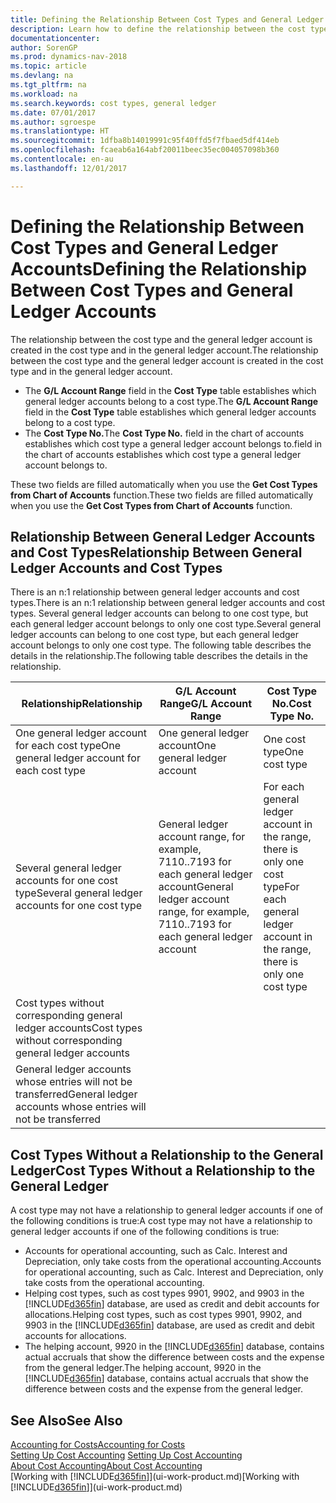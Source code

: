 ```yaml
---
title: Defining the Relationship Between Cost Types and General Ledger Accounts
description: Learn how to define the relationship between the cost type and the general ledger account.
documentationcenter: 
author: SorenGP
ms.prod: dynamics-nav-2018
ms.topic: article
ms.devlang: na
ms.tgt_pltfrm: na
ms.workload: na
ms.search.keywords: cost types, general ledger
ms.date: 07/01/2017
ms.author: sgroespe
ms.translationtype: HT
ms.sourcegitcommit: 1dfba8b14019991c95f40ffd5f7fbaed5df414eb
ms.openlocfilehash: fcaeab6a164abf20011beec35ec004057098b360
ms.contentlocale: en-au
ms.lasthandoff: 12/01/2017

---
```

# <a name="defining-the-relationship-between-cost-types-and-general-ledger-accounts"></a><span data-ttu-id="2da28-103">Defining the Relationship Between Cost Types and General Ledger Accounts</span><span class="sxs-lookup"><span data-stu-id="2da28-103">Defining the Relationship Between Cost Types and General Ledger Accounts</span></span>
<span data-ttu-id="2da28-104">The relationship between the cost type and the general ledger account is created in the cost type and in the general ledger account.</span><span class="sxs-lookup"><span data-stu-id="2da28-104">The relationship between the cost type and the general ledger account is created in the cost type and in the general ledger account.</span></span>  

* <span data-ttu-id="2da28-105">The **G/L Account Range** field in the **Cost Type** table establishes which general ledger accounts belong to a cost type.</span><span class="sxs-lookup"><span data-stu-id="2da28-105">The **G/L Account Range** field in the **Cost Type** table establishes which general ledger accounts belong to a cost type.</span></span>  
* <span data-ttu-id="2da28-106">The **Cost Type No.**</span><span class="sxs-lookup"><span data-stu-id="2da28-106">The **Cost Type No.**</span></span> <span data-ttu-id="2da28-107">field in the chart of accounts establishes which cost type a general ledger account belongs to.</span><span class="sxs-lookup"><span data-stu-id="2da28-107">field in the chart of accounts establishes which cost type a general ledger account belongs to.</span></span>  

<span data-ttu-id="2da28-108">These two fields are filled automatically when you use the **Get Cost Types from Chart of Accounts** function.</span><span class="sxs-lookup"><span data-stu-id="2da28-108">These two fields are filled automatically when you use the **Get Cost Types from Chart of Accounts** function.</span></span>  

## <a name="relationship-between-general-ledger-accounts-and-cost-types"></a><span data-ttu-id="2da28-109">Relationship Between General Ledger Accounts and Cost Types</span><span class="sxs-lookup"><span data-stu-id="2da28-109">Relationship Between General Ledger Accounts and Cost Types</span></span>  
<span data-ttu-id="2da28-110">There is an n:1 relationship between general ledger accounts and cost types.</span><span class="sxs-lookup"><span data-stu-id="2da28-110">There is an n:1 relationship between general ledger accounts and cost types.</span></span> <span data-ttu-id="2da28-111">Several general ledger accounts can belong to one cost type, but each general ledger account belongs to only one cost type.</span><span class="sxs-lookup"><span data-stu-id="2da28-111">Several general ledger accounts can belong to one cost type, but each general ledger account belongs to only one cost type.</span></span> <span data-ttu-id="2da28-112">The following table describes the details in the relationship.</span><span class="sxs-lookup"><span data-stu-id="2da28-112">The following table describes the details in the relationship.</span></span>  

|<span data-ttu-id="2da28-113">Relationship</span><span class="sxs-lookup"><span data-stu-id="2da28-113">Relationship</span></span>|<span data-ttu-id="2da28-114">**G/L Account Range**</span><span class="sxs-lookup"><span data-stu-id="2da28-114">**G/L Account Range**</span></span>|<span data-ttu-id="2da28-115">**Cost Type No.**</span><span class="sxs-lookup"><span data-stu-id="2da28-115">**Cost Type No.**</span></span>|  
|------------------|------------------------------------------------|-------------------------------------------|  
|<span data-ttu-id="2da28-116">One general ledger account for each cost type</span><span class="sxs-lookup"><span data-stu-id="2da28-116">One general ledger account for each cost type</span></span>|<span data-ttu-id="2da28-117">One general ledger account</span><span class="sxs-lookup"><span data-stu-id="2da28-117">One general ledger account</span></span>|<span data-ttu-id="2da28-118">One cost type</span><span class="sxs-lookup"><span data-stu-id="2da28-118">One cost type</span></span>|  
|<span data-ttu-id="2da28-119">Several general ledger accounts for one cost type</span><span class="sxs-lookup"><span data-stu-id="2da28-119">Several general ledger accounts for one cost type</span></span>|<span data-ttu-id="2da28-120">General ledger account range, for example, 7110..7193 for each general ledger account</span><span class="sxs-lookup"><span data-stu-id="2da28-120">General ledger account range, for example, 7110..7193 for each general ledger account</span></span>|<span data-ttu-id="2da28-121">For each general ledger account in the range, there is only one cost type</span><span class="sxs-lookup"><span data-stu-id="2da28-121">For each general ledger account in the range, there is only one cost type</span></span>|  
|<span data-ttu-id="2da28-122">Cost types without corresponding general ledger accounts</span><span class="sxs-lookup"><span data-stu-id="2da28-122">Cost types without corresponding general ledger accounts</span></span>|<Empty>||  
|<span data-ttu-id="2da28-123">General ledger accounts whose entries will not be transferred</span><span class="sxs-lookup"><span data-stu-id="2da28-123">General ledger accounts whose entries will not be transferred</span></span>||<Empty>|  

## <a name="cost-types-without-a-relationship-to-the-general-ledger"></a><span data-ttu-id="2da28-124">Cost Types Without a Relationship to the General Ledger</span><span class="sxs-lookup"><span data-stu-id="2da28-124">Cost Types Without a Relationship to the General Ledger</span></span>  
<span data-ttu-id="2da28-125">A cost type may not have a relationship to general ledger accounts if one of the following conditions is true:</span><span class="sxs-lookup"><span data-stu-id="2da28-125">A cost type may not have a relationship to general ledger accounts if one of the following conditions is true:</span></span>  

* <span data-ttu-id="2da28-126">Accounts for operational accounting, such as Calc. Interest and Depreciation, only take costs from the operational accounting.</span><span class="sxs-lookup"><span data-stu-id="2da28-126">Accounts for operational accounting, such as Calc. Interest and Depreciation, only take costs from the operational accounting.</span></span>  
* <span data-ttu-id="2da28-127">Helping cost types, such as cost types 9901, 9902, and 9903 in the [!INCLUDE[d365fin](includes/d365fin_md.md)] database, are used as credit and debit accounts for allocations.</span><span class="sxs-lookup"><span data-stu-id="2da28-127">Helping cost types, such as cost types 9901, 9902, and 9903 in the [!INCLUDE[d365fin](includes/d365fin_md.md)] database, are used as credit and debit accounts for allocations.</span></span>  
* <span data-ttu-id="2da28-128">The helping account, 9920 in the [!INCLUDE[d365fin](includes/d365fin_md.md)] database, contains actual accruals that show the difference between costs and the expense from the general ledger.</span><span class="sxs-lookup"><span data-stu-id="2da28-128">The helping account, 9920 in the [!INCLUDE[d365fin](includes/d365fin_md.md)] database, contains actual accruals that show the difference between costs and the expense from the general ledger.</span></span>  

## <a name="see-also"></a><span data-ttu-id="2da28-129">See Also</span><span class="sxs-lookup"><span data-stu-id="2da28-129">See Also</span></span>  
[<span data-ttu-id="2da28-130">Accounting for Costs</span><span class="sxs-lookup"><span data-stu-id="2da28-130">Accounting for Costs</span></span>](finance-manage-cost-accounting.md)  
<span data-ttu-id="2da28-131">[Setting Up Cost Accounting](finance-set-up-cost-accounting.md) </span><span class="sxs-lookup"><span data-stu-id="2da28-131">[Setting Up Cost Accounting](finance-set-up-cost-accounting.md) </span></span>  
[<span data-ttu-id="2da28-132">About Cost Accounting</span><span class="sxs-lookup"><span data-stu-id="2da28-132">About Cost Accounting</span></span>](finance-about-cost-accounting.md)  
<span data-ttu-id="2da28-133">[Working with [!INCLUDE[d365fin](includes/d365fin_md.md)]](ui-work-product.md)</span><span class="sxs-lookup"><span data-stu-id="2da28-133">[Working with [!INCLUDE[d365fin](includes/d365fin_md.md)]](ui-work-product.md)</span></span>

